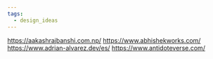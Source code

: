 ```yaml
---
tags:
  - design_ideas
---
```

https://aakashrajbanshi.com.np/
https://www.abhishekworks.com/
https://www.adrian-alvarez.dev/es/
https://www.antidoteverse.com/